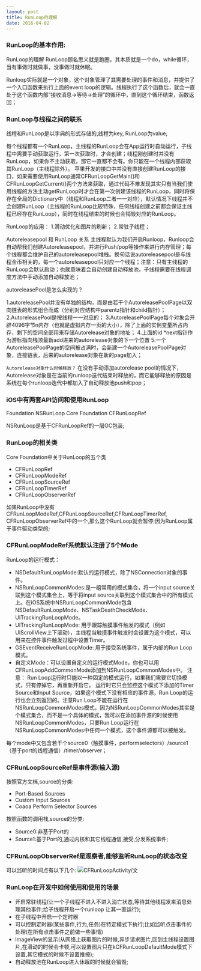 ```yaml
---
layout: post
title: RunLoop的理解
date: 2016-04-02
---
```


### RunLoop的基本作用:
RunLoop的理解
RunLoop顾名思义就是跑圈，其本质就是一个do，while循环，当有事做时就做事，没事做时就休眠。

Runloop实际就是一个对象，这个对象管理了其需要处理的事件和消息，并提供了一个入口函数来执行上面的event loop的逻辑。线程执行了这个函数后，就会一直处于这个函数内部“接收消息->等待->处理”的循环中，直到这个循环结束，函数返回；

### RunLoop与线程之间的联系
线程和RunLoop是以字典的形式存储的,线程为key, RunLoop为value;

每个线程都有一个RunLoop，主线程的RunLoop会在App运行时自动运行，子线程中需要手动获取运行，第一次获取时，才会创建；线程刚创建时并没有RunLoop，如果你不主动获取，那它一直都不会有。你只能在一个线程内部获取其RunLoop（主线程除外）。
苹果开发的接口中并没有直接创建RunLoop的接口，如果需要使用RunLoop通常CFRunLoopGetMain()和CFRunLoopGetCurrent()两个方法来获取，通过代码不难发现其实只有当我们使用线程的方法主动getRunLoop时才会在第一次创建该线程的RunLoop，同时将保存在全局的Dictionary中（线程和RunLoop二者一一对应），默认情况下线程并不会创建RunLoop（主线程的RunLoop比较特殊，任何线程创建之前都会保证主线程已经存在RunLoop），同时在线程结束的时候也会销毁对应的RunLoop。

RunLoop的应用：
1.滑动优化和图片的刷新；
2.常驻子线程；

Autoreleasepool 和 RunLoop 关系
主线程默认为我们开启Runloop，Runloop会自动帮我们创建Autoreleasepool，并进行Push/pop等操作来进行内存管理；每个线程都会维护自己的autoreleasepool堆栈。换句话说autoreleasepool是与线程金币相关的，每一个autoreleasepool只对应一个线程；注意：只有主线程的RunLoop会默认启动；也就意味着会自动创建自动释放池，子线程需要在线程调度方法中手动添加自动释放池；

autoreleasePool是怎么实现的？

1.autoreleasePool并没有单独的结构，而是由若干个AutoreleasePoolPage以双向链表的形式组合而成（分别对应结构中parentz指针和child指针）；
2.AutoreleasePool是按线程一一对应的；
3.AutoreleasePoolPage每个对象会开辟4096字节n内存（也就是虚拟内存一页的大小），除了上面的实例变量所占内存，剩下的空间全部用来存储Autorelease对象的地址；
4.上面的id *next指针作为游标指向栈顶最新add进来的autorelease对象的下一个位置
5.一个AutoreleasePoolPage的空间被占满时，会新建一个AutoreleasePoolPage对象，连接链表，后来的autorelease对象在新的page加入；

`Autorelease对象什么时候释放？`
在没有手动添加autorelease pool的情况下，Autorelease对象是在当前的runloop迭代结束时释放的，而它能够释放的原因是系统在每个runloop迭代中都加入了自动释放池push和pop；

### iOS中有两套API访问和使用RunLoop
Foundation                     NSRunLoop
Core Foundation             CFRunLoopRef

NSRunLoop是基于CFRunLoopRef的一层OC包装;

### RunLoop的相关类
Core Foundation中关于RunLoop的五个类     

- CFRunLoopRef
- CFRunLoopModeRef
- CFRunLoopSourceRef
- CFRunLoopTimerRef
- CFRunLoopObserverRef

如果RunLoop中没有
CFRunLoopModeRef,CFRunLoopSourceRef,CFRunLoopTimerRef, CFRunLoopObserverRef中的一个,那么这个RunLoop就会暂停;因为RunLoop属于事件驱动类型的;

### CFRunLoopModeRef系统默认注册了5个Mode
RunLoop的运行模式：
* NSDefaultRunLoopMode:默认的运行模式，除了NSConnection对象的事件。
* NSRunLoopCommonModes:是一组常用的模式集合，将一个input source关联到这个模式集合上，等于将input source关联到这个模式集合中的所有模式上。在iOS系统中NSRunLoopCommonMode包含NSDefaultRunLoopMode、NSTaskDeathCheckMode、UITrackingRunLoopMode。
* UITrackingRunLoopMode: 用于跟踪触摸事件触发的模式（例如UIScrollView上下滚动），主线程当触摸事件触发时会设置为这个模式，可以用来在控件事件触发过程中设置Timer。
* GSEventReceiveRunLoopMode: 用于接受系统事件，属于内部的Run Loop模式。
* 自定义Mode：可以设置自定义的运行模式Mode，你也可以用CFRunLoopAddCommonMode添加到NSRunLoopCommonModes中。
注意：
Run Loop运行时只能以一种固定的模式运行，如果我们需要它切换模式，只有停掉它，再重新开启它。
运行时它只会监控这个模式下添加的Timer Source和Input Source，如果这个模式下没有相应的事件源，Run Loop的运行也会立刻返回的。注意Run Loop不能在运行在NSRunLoopCommonModes模式，因为NSRunLoopCommonModes其实是个模式集合，而不是一个具体的模式，我可以在添加事件源的时候使用NSRunLoopCommonModes，只要Run Loop运行在NSRunLoopCommonModes中任何一个模式，这个事件源都可以被触发。

每个mode中又包含若干个source0（触摸事件，performselectors）/source1（基于port的线程通信）/timer/observer；

### CFRunLoopSourceRef是事件源(输入源)
按照官方文档,source的分类:
- Port-Based Sources
- Custom Input Sources
- Coaoa Perform Selector Sources

按照函数的调用栈,source的分类:
- Source0:非基于Port的
- Source1:基于Port的,通过内核和其它线程通信,接受,分发系统事件;

### CFRunLoopObserverRef是观察者,能够监听RunLoop的状态改变
可以监听的时间点有以下几个:
![CFRunLoopActivity/文](http://upload-images.jianshu.io/upload_images/1867963-7758ce3412af4cd0.png?imageMogr2/auto-orient/strip%7CimageView2/2/w/1240)

### RunLoop在开发中如何使用和使用的场景
- 开启常驻线程(让一个子线程不进入不进入消亡状态,等待其他线程发来消息处理其他事件;给子线程开启一个runloop 让其一直运行);
- 在子线程中开启一个定时器
- 可以控制定时器(某些事件,行为,任务)在特定模式下执行;比如监听点击事件的处理(在所有点击事件之前做一些事情)
- ImageView的显示(从网络上获取图片的时候,异步请求图片,回到主线程设置图片,在滑动的时候会卡顿,可以设置图片只在kCFRunLoopDefaultMode模式下设置,其它模式的时候不设置推按);
- 自动释放池在RunLoop进入休眠的时候就会销毁;
